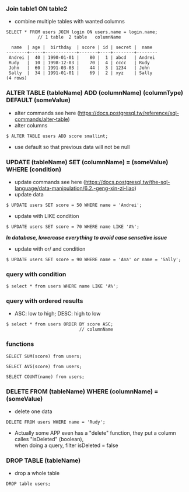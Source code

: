 

### Join table1 ON table2
- combine multiple tables with wanted columns
```
SELECT * FROM users JOIN login ON users.name = login.name;
            // 1 table  2 table   columnName
```

```
  name  | age |  birthday  | score | id | secret |  name  
--------+-----+------------+-------+----+--------+--------
 Andrei |  40 | 1990-01-01 |    80 |  1 | abcd   | Andrei
 Rudy   |  10 | 1998-12-03 |    70 |  4 | cccc   | Rudy
 John   |  60 | 1991-03-03 |    44 |  3 | 1234   | John
 Sally  |  34 | 1991-01-01 |    69 |  2 | xyz    | Sally
(4 rows)
```

### ALTER TABLE (tableName) ADD (columnName) (columnType) DEFAULT (someValue)
- alter commands see here (https://docs.postgresql.tw/reference/sql-commands/alter-table)
- alter columns
```
$ ALTER TABLE users ADD score smallint;
```
- use default so that previous data will not be null

### UPDATE (tableName) SET (columnName) = (someValue) WHERE (condition)
- update commands see here (https://docs.postgresql.tw/the-sql-language/data-manipulation/6.2.-geng-xin-zi-liao)
- update data
```
$ UPDATE users SET score = 50 WHERE name = 'Andrei';
```
- update with LIKE condition
```
$ UPDATE users SET score = 70 WHERE name LIKE 'A%';
```
***In database, lowercase everything to avoid case sensetive issue***

- update with or/ and condition
```
$ UPDATE users SET score = 90 WHERE name = 'Ana' or name = 'Sally';
```

### query with condition
```
$ select * from users WHERE name LIKE 'A%';
```

### query with ordered results
- ASC: low to high; DESC: high to low
```
$ select * from users ORDER BY score ASC; 
                            // columnName
```

### functions
```
SELECT SUM(score) from users;
```
```
SELECT AVG(score) from users;
```
```
SELECT COUNT(name) from users;
```


### DELETE FROM (tableName) WHERE (columnName) = (someValue)
- delete one data
```
DELETE FROM users WHERE name = 'Rudy';
```
- Actually some APP even has a "delete" function, they put a column calles "isDeleted" (boolean),     
when doing a query, filter isDeleted = false

### DROP TABLE (tableName)
- drop a whole table
```
DROP table users;
```



